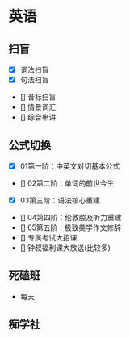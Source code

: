 # 英语

## 扫盲
- [x] 词法扫盲
- [x] 句法扫盲
- [] 音标扫盲
- [] 情景词汇
- [] 综合串讲

## 公式切换
- [x] 01第一阶：中英文对切基本公式
- [] 02第二阶：单词的前世今生
- [x] 03第三阶：语法核心重建
- [] 04第四阶：伦敦腔及听力重建
- [] 05第五阶：极致美学作文修辞
- [] 专属考试大招课
- [] 钟叔福利课大放送(比较多)

## 死磕班
- 每天

## 痴学社


